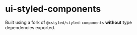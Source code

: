 # ui-styled-components

Built using a fork of `@xstyled/styled-components` **without** type dependencies exported.
